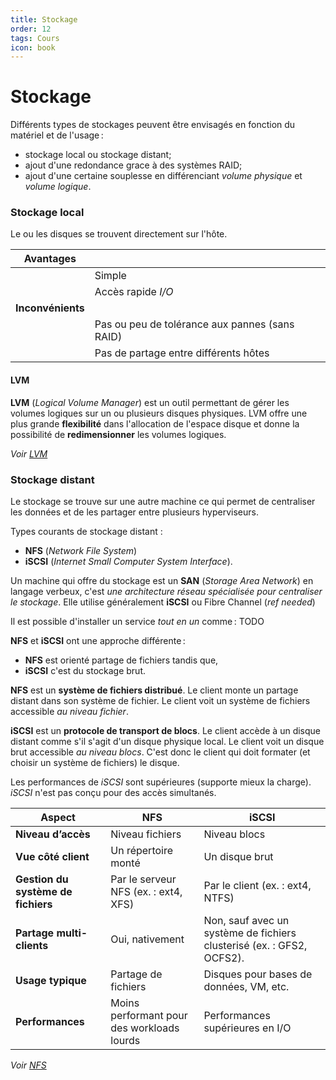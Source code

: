 ```yaml
---
title: Stockage
order: 12
tags: Cours
icon: book
---
```


# Stockage

Différents types de stockages peuvent être envisagés en fonction du matériel et de l'usage : 

- stockage local ou stockage distant;
- ajout d'une redondance grace à des systèmes RAID;
- ajout d'une certaine souplesse en différenciant _volume physique_ et _volume logique_.

### Stockage local

Le ou les disques se trouvent directement sur l'hôte. 

|**Avantages**  | |
|--         |--|
||Simple     |
||Accès rapide _I/O_ |
|**Inconvénients**||
||Pas ou peu de tolérance aux pannes (sans RAID)|
||Pas de partage entre différents hôtes

#### LVM

**LVM** (_Logical Volume Manager_) est un outil permettant de gérer les volumes logiques sur un ou plusieurs disques physiques. LVM offre une plus grande **flexibilité** dans l'allocation de l'espace disque et donne la possibilité de **redimensionner** les volumes logiques. 

_Voir [LVM](/lvm.md)_


### Stockage distant

Le stockage se trouve sur une autre machine ce qui permet de centraliser les données et de les partager entre plusieurs hyperviseurs. 

Types courants de stockage distant :
- **NFS** (_Network File System_)
- **iSCSI** (_Internet Small Computer System Interface_).

Un machine qui offre du stockage est un **SAN** (_Storage Area Network_) en langage verbeux, c'est _une architecture réseau spécialisée pour centraliser le stockage_. Elle utilise généralement **iSCSI** ou  Fibre Channel (_ref needed_)

Il est possible d'installer un service _tout en un_ comme : TODO


**NFS** et **iSCSI** ont une approche différente :   
- **NFS** est orienté partage de fichiers tandis que,
- **iSCSI** c'est du stockage brut.

**NFS** est un **système de fichiers distribué**. Le client monte un partage distant dans son système de fichier. Le client voit un système de fichiers accessible _au niveau fichier_. 

**iSCSI** est un **protocole de transport de blocs**. Le client accède à un disque distant comme s'il s'agit d'un disque physique local. Le client voit un disque brut accessible _au niveau blocs_. C'est donc le client qui doit formater (et choisir un système de fichiers) le disque. 

Les performances de _iSCSI_ sont supérieures (supporte mieux la charge). _iSCSI_ n'est pas conçu pour des accès simultanés. 

| **Aspect**                  | **NFS**                                 | **iSCSI**                              |
|-----------------------------|------------------------------------------|-----------------------------------------|
| **Niveau d’accès**          | Niveau fichiers                         | Niveau blocs                           |
| **Vue côté client**         | Un répertoire monté                     | Un disque brut                         |
| **Gestion du système de fichiers** | Par le serveur NFS (ex. : ext4, XFS)    | Par le client (ex. : ext4, NTFS)       |
| **Partage multi-clients**   | Oui, nativement                         | Non, sauf avec un système de fichiers clusterisé (ex. : GFS2, OCFS2). |
| **Usage typique**           | Partage de fichiers                     | Disques pour bases de données, VM, etc.|
| **Performances**            | Moins performant pour des workloads lourds | Performances supérieures en I/O        |







_Voir [NFS](nfs.md)_  



